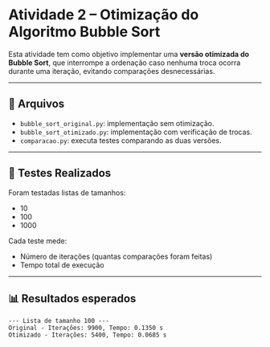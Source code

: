 # Atividade 2 – Otimização do Algoritmo Bubble Sort

Esta atividade tem como objetivo implementar uma **versão otimizada do Bubble Sort**, que interrompe a ordenação caso nenhuma troca ocorra durante uma iteração, evitando comparações desnecessárias.

---

## 📄 Arquivos

- `bubble_sort_original.py`: implementação sem otimização.
- `bubble_sort_otimizado.py`: implementação com verificação de trocas.
- `comparacao.py`: executa testes comparando as duas versões.

---

## 🧪 Testes Realizados

Foram testadas listas de tamanhos:

- 10
- 100
- 1000

Cada teste mede:

- Número de iterações (quantas comparações foram feitas)
- Tempo total de execução

---

## 📊 Resultados esperados

```plaintext
--- Lista de tamanho 100 ---
Original - Iterações: 9900, Tempo: 0.1350 s
Otimizado - Iterações: 5400, Tempo: 0.0685 s
